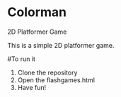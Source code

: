 # Colorman
2D Platformer Game 

This is a simple 2D platformer game.

#To run it
1. Clone the repository
2. Open the flashgames.html
3. Have fun!
